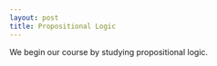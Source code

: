 ```yaml
---
layout: post
title: Propositional Logic
---
```

We begin our course by studying propositional logic.